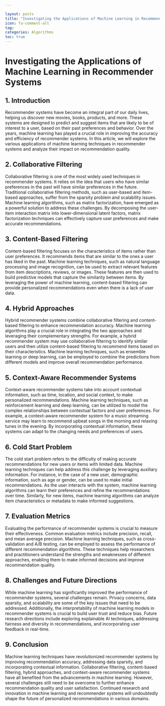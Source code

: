 ```yaml
---

layout: posts
title: "Investigating the Applications of Machine Learning in Recommender Systems"
icon: fa-comment-alt
tag:      
categories: Algorithms
toc: true
---
```




# Investigating the Applications of Machine Learning in Recommender Systems

## 1. Introduction
Recommender systems have become an integral part of our daily lives, helping us discover new movies, books, products, and more. These systems are designed to predict and suggest items that are likely to be of interest to a user, based on their past preferences and behavior. Over the years, machine learning has played a crucial role in improving the accuracy and efficiency of recommender systems. In this article, we will explore the various applications of machine learning techniques in recommender systems and analyze their impact on recommendation quality.

## 2. Collaborative Filtering
Collaborative filtering is one of the most widely used techniques in recommender systems. It relies on the idea that users who have similar preferences in the past will have similar preferences in the future. Traditional collaborative filtering methods, such as user-based and item-based approaches, suffer from the sparsity problem and scalability issues. Machine learning algorithms, such as matrix factorization, have emerged as a powerful solution to address these challenges. By decomposing the user-item interaction matrix into lower-dimensional latent factors, matrix factorization techniques can effectively capture user preferences and make accurate recommendations.

## 3. Content-Based Filtering
Content-based filtering focuses on the characteristics of items rather than user preferences. It recommends items that are similar to the ones a user has liked in the past. Machine learning techniques, such as natural language processing and image recognition, can be used to extract relevant features from item descriptions, reviews, or images. These features are then used to build predictive models that capture the similarity between items. By leveraging the power of machine learning, content-based filtering can provide personalized recommendations even when there is a lack of user data.

## 4. Hybrid Approaches
Hybrid recommender systems combine collaborative filtering and content-based filtering to enhance recommendation accuracy. Machine learning algorithms play a crucial role in integrating the two approaches and leveraging their complementary strengths. For example, a hybrid recommender system may use collaborative filtering to identify similar users and then utilize content-based filtering to recommend items based on their characteristics. Machine learning techniques, such as ensemble learning or deep learning, can be employed to combine the predictions from different models and improve overall recommendation performance.

## 5. Context-Aware Recommender Systems
Context-aware recommender systems take into account contextual information, such as time, location, and social context, to make personalized recommendations. Machine learning techniques, such as reinforcement learning and deep learning, can be utilized to model the complex relationships between contextual factors and user preferences. For example, a context-aware recommender system for a music streaming service may learn to recommend upbeat songs in the morning and relaxing tunes in the evening. By incorporating contextual information, these systems can adapt to the changing needs and preferences of users.

## 6. Cold Start Problem
The cold start problem refers to the difficulty of making accurate recommendations for new users or items with limited data. Machine learning techniques can help address this challenge by leveraging auxiliary information. For instance, in the case of a new user, demographic information, such as age or gender, can be used to make initial recommendations. As the user interacts with the system, machine learning algorithms can learn their preferences and refine the recommendations over time. Similarly, for new items, machine learning algorithms can analyze item characteristics or metadata to make informed suggestions.

## 7. Evaluation Metrics
Evaluating the performance of recommender systems is crucial to measure their effectiveness. Common evaluation metrics include precision, recall, and mean average precision. Machine learning techniques, such as cross-validation and A/B testing, can be employed to assess the performance of different recommendation algorithms. These techniques help researchers and practitioners understand the strengths and weaknesses of different approaches, enabling them to make informed decisions and improve recommendation quality.

## 8. Challenges and Future Directions
While machine learning has significantly improved the performance of recommender systems, several challenges remain. Privacy concerns, data sparsity, and scalability are some of the key issues that need to be addressed. Additionally, the interpretability of machine learning models in recommender systems is crucial to build user trust and reduce bias. Future research directions include exploring explainable AI techniques, addressing fairness and diversity in recommendations, and incorporating user feedback in real-time.

## 9. Conclusion
Machine learning techniques have revolutionized recommender systems by improving recommendation accuracy, addressing data sparsity, and incorporating contextual information. Collaborative filtering, content-based filtering, hybrid approaches, and context-aware recommender systems have all benefited from the advancements in machine learning. However, several challenges still need to be overcome to further enhance recommendation quality and user satisfaction. Continued research and innovation in machine learning and recommender systems will undoubtedly shape the future of personalized recommendations in various domains.
